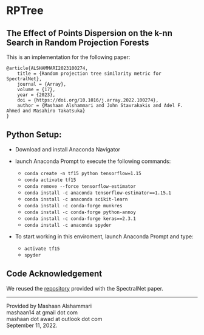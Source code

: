 # RPTree

## 	The Effect of Points Dispersion on the k-nn Search in Random Projection Forests
This is an implementation for the following paper:
```
@article{ALSHAMMARI2023100274,
	title = {Random projection tree similarity metric for SpectralNet},
	journal = {Array},
	volume = {17},
	year = {2023},
	doi = {https://doi.org/10.1016/j.array.2022.100274},
	author = {Mashaan Alshammari and John Stavrakakis and Adel F. Ahmed and Masahiro Takatsuka}
}	
```

## Python Setup:

- Download and install Anaconda Navigator
- launch Anaconda Prompt to execute the following commands:
	- `conda create -n tf15 python tensorflow=1.15`
	- `conda activate tf15`
	- `conda remove --force tensorflow-estimator`
	- `conda install -c anaconda tensorflow-estimator==1.15.1`
	- `conda install -c anaconda scikit-learn`
	- `conda install -c conda-forge munkres`
	- `conda install -c conda-forge python-annoy`
	- `conda install -c conda-forge keras==2.3.1`
	- `conda install -c anaconda spyder`

- To start working in this enviroment, launch Anaconda Prompt and type:
	- `activate tf15`
	- `spyder`

## Code Acknowledgement

We reused the [repository](https://github.com/KlugerLab/SpectralNet) provided with the SpectralNet paper.

---
Provided by Mashaan Alshammari<br/>
mashaan14 at gmail dot com<br/>
mashaan dot awad at outlook dot com<br/>
September 11, 2022.
